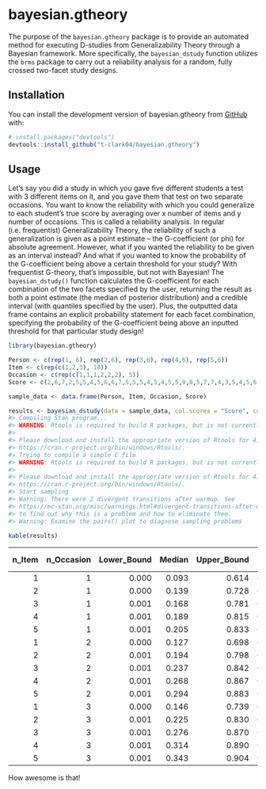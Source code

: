 
<!-- README.md is generated from README.Rmd. Please edit that file -->

# bayesian.gtheory

<!-- badges: start -->

<!-- badges: end -->

The purpose of the `bayesian.gtheory` package is to provide an automated
method for executing D-studies from Generalizability Theory through a
Bayesian framework. More specifically, the `bayesian_dstudy` function
utilizes the `brms` package to carry out a reliability analysis for a
random, fully crossed two-facet study designs.

## Installation

You can install the development version of bayesian.gtheory from
[GitHub](https://github.com/) with:

``` r
# install.packages("devtools")
devtools::install_github("t-clark04/bayesian.gtheory")
```

## Usage

Let’s say you did a study in which you gave five different students a
test with 3 different items on it, and you gave them that test on two
separate occasions. You want to know the reliability with which you
could generalize to each student’s true score by averaging over x number
of items and y number of occasions. This is called a reliability
analysis. In regular (i.e. frequentist) Generalizability Theory, the
reliability of such a generalization is given as a point estimate – the
G-coefficient (or phi) for absolute agreement. However, what if you
wanted the reliability to be given as an interval instead? And what if
you wanted to know the probability of the G-coefficient being above a
certain threshold for your study? With frequentist G-theory, that’s
impossible, but not with Bayesian! The `bayesian_dstudy()` function
calculates the G-coefficient for each combination of the two facets
specified by the user, returning the result as both a point estimate
(the median of posterior distribution) and a credible interval (with
quantiles specified by the user). Plus, the outputted data frame
contains an explicit probability statement for each facet combination,
specifying the probability of the G-coefficient being above an inputted
threshold for that particular study design!

``` r
library(bayesian.gtheory)

Person <- c(rep(1, 6), rep(2,6), rep(3,6), rep(4,6), rep(5,6))
Item <- c(rep(c(1,2,3), 10))
Occasion <- c(rep(c(1,1,1,2,2,2), 5))
Score <- c(2,6,7,2,5,5,4,5,6,6,7,5,5,5,4,5,4,5,5,9,8,5,7,7,4,3,5,4,5,6)

sample_data <- data.frame(Person, Item, Occasion, Score)

results <- bayesian_dstudy(data = sample_data, col.scores = "Score", col.subjects = "Person", col.facet1 = "Item", col.facet2 = "Occasion", seq1 = seq(1,5,1), seq2 = seq(1,3,1), threshold = 0.5, warmup = 1000, iter = 4000, chains = 4, cores = 4)
#> Compiling Stan program...
#> WARNING: Rtools is required to build R packages, but is not currently installed.
#> 
#> Please download and install the appropriate version of Rtools for 4.4.0 from
#> https://cran.r-project.org/bin/windows/Rtools/.
#> Trying to compile a simple C file
#> WARNING: Rtools is required to build R packages, but is not currently installed.
#> 
#> Please download and install the appropriate version of Rtools for 4.4.0 from
#> https://cran.r-project.org/bin/windows/Rtools/.
#> Start sampling
#> Warning: There were 2 divergent transitions after warmup. See
#> https://mc-stan.org/misc/warnings.html#divergent-transitions-after-warmup
#> to find out why this is a problem and how to eliminate them.
#> Warning: Examine the pairs() plot to diagnose sampling problems
```

``` r
kable(results)
```

| n_Item | n_Occasion | Lower_Bound | Median | Upper_Bound | P(G \> 0.5) |
|-------:|-----------:|------------:|-------:|------------:|------------:|
|      1 |          1 |       0.000 |  0.093 |       0.614 |       0.055 |
|      2 |          1 |       0.000 |  0.139 |       0.728 |       0.118 |
|      3 |          1 |       0.001 |  0.168 |       0.781 |       0.160 |
|      4 |          1 |       0.001 |  0.189 |       0.815 |       0.188 |
|      5 |          1 |       0.001 |  0.205 |       0.833 |       0.211 |
|      1 |          2 |       0.000 |  0.127 |       0.698 |       0.097 |
|      2 |          2 |       0.001 |  0.194 |       0.798 |       0.185 |
|      3 |          2 |       0.001 |  0.237 |       0.842 |       0.237 |
|      4 |          2 |       0.001 |  0.268 |       0.867 |       0.273 |
|      5 |          2 |       0.001 |  0.294 |       0.883 |       0.299 |
|      1 |          3 |       0.000 |  0.146 |       0.739 |       0.126 |
|      2 |          3 |       0.001 |  0.225 |       0.830 |       0.220 |
|      3 |          3 |       0.001 |  0.276 |       0.870 |       0.278 |
|      4 |          3 |       0.001 |  0.314 |       0.890 |       0.318 |
|      5 |          3 |       0.001 |  0.343 |       0.904 |       0.351 |

How awesome is that!
